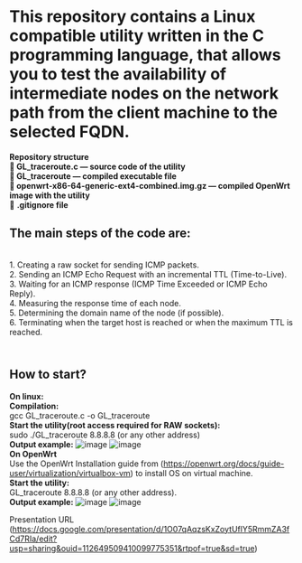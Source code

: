 # This repository contains a Linux compatible utility written in the C programming language, that allows you to test the availability of intermediate nodes on the network path from the client machine to the selected FQDN.
**Repository structure
<br />📂 GL_traceroute.c — source code of the utility
<br />📂 GL_traceroute — compiled executable file
<br />📂 openwrt-x86-64-generic-ext4-combined.img.gz — compiled OpenWrt image with the utility**
<br />📂 **.gitignore file**  
## The main steps of the code are:
<br /> 1. Creating a raw socket for sending ICMP packets.
<br /> 2. Sending an ICMP Echo Request with an incremental TTL (Time-to-Live).
<br /> 3. Waiting for an ICMP response (ICMP Time Exceeded or ICMP Echo Reply).
<br /> 4. Measuring the response time of each node.
<br /> 5. Determining the domain name of the node (if possible).
<br /> 6. Terminating when the target host is reached or when the maximum TTL is reached.
## <br /> How to start?
 **On linux:** 
<br /> **Compilation:**
<br /> gcc GL_traceroute.c -o GL_traceroute
<br /> **Start the utility(root access required for RAW sockets):**
<br /> sudo ./GL_traceroute 8.8.8.8 (or any other address)
<br /> **Output example:**
![image](https://github.com/user-attachments/assets/628125d3-8ce8-4313-b4ba-3eac9a128e5f)
![image](https://github.com/user-attachments/assets/ac1e9dea-e8de-4af3-9e2d-379833289037)
<br /> **On OpenWrt**
<br /> Use the OpenWrt Installation guide from (https://openwrt.org/docs/guide-user/virtualization/virtualbox-vm) to install OS on virtual machine.
<br /> **Start the utility:**
<br /> GL_traceroute 8.8.8.8 (or any other address).
<br /> **Output example:**
![image](https://github.com/user-attachments/assets/e7828f9b-0474-49e1-8dfb-de13204aed56)
![image](https://github.com/user-attachments/assets/a164db7b-be1f-4c4b-b968-50cda65c7a2e)


Presentation URL (https://docs.google.com/presentation/d/1O07qAqzsKxZoytUflY5RmmZA3fCd7RIa/edit?usp=sharing&ouid=112649509410099775351&rtpof=true&sd=true)
